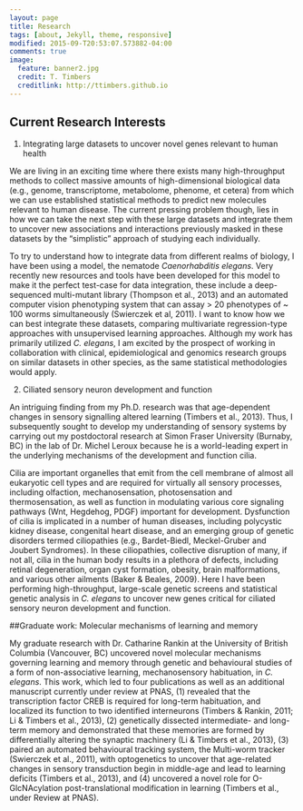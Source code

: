 ```yaml
---
layout: page
title: Research
tags: [about, Jekyll, theme, responsive]
modified: 2015-09-T20:53:07.573882-04:00
comments: true
image:
  feature: banner2.jpg
  credit: T. Timbers
  creditlink: http://ttimbers.github.io
---
```

## Current Research Interests
1. Integrating large datasets to uncover novel genes relevant to human health

<p>We are living in an exciting time where there exists many high-throughput methods to 
collect massive amounts of high-dimensional biological data (e.g., genome, transcriptome, 
metabolome, phenome, et cetera) from which we can use established statistical methods to 
predict new molecules relevant to human disease. The current pressing problem though, lies 
in how we can take the next step with these large datasets and integrate them to uncover 
new associations and interactions previously masked in these datasets by the “simplistic”
approach of studying each individually.
<p>To try to understand how to integrate data from different realms of biology, I have 
been using a model, the nematode <i>Caenorhabditis elegans</i>. Very recently new 
resources and tools have been developed for this model to make it the perfect test-case 
for data integration, these include a deep-sequenced multi-mutant library 
(Thompson et al., 2013) and an automated computer vision phenotyping system that can assay 
> 20 phenotypes of ~ 100 worms simultaneously (Swierczek et al, 2011). I want to know how 
we can best integrate these datasets, comparing multivariate regression-type approaches 
with unsupervised learning approaches. Although my work has primarily utilized 
<i>C. elegans</i>, I am excited by the prospect of working in collaboration with clinical, 
epidemiological and genomics research groups on similar datasets in other species, as the 
same statistical methodologies would apply. 

2. Ciliated sensory neuron development and function

An intriguing finding from my Ph.D. research was that age-dependent changes in sensory 
signalling altered learning (Timbers et al., 2013). Thus, I subsequently sought to develop 
my understanding of sensory systems by carrying out my postdoctoral research at Simon 
Fraser University (Burnaby, BC) in the lab of Dr. Michel Leroux because he is a 
world-leading expert in the underlying mechanisms of the development and function cilia.

<p>Cilia are important organelles that emit from the cell membrane of almost all 
eukaryotic cell types and are required for virtually all sensory processes, including 
olfaction, mechanosensation, photosensation and thermosensation, as well as function in 
modulating various core signaling pathways (Wnt, Hegdehog, PDGF) important for 
development. Dysfunction of cilia is implicated in a number of human diseases, including 
polycystic kidney disease, congenital heart disease, and an emerging group of genetic 
disorders termed ciliopathies (e.g., Bardet-Biedl, Meckel-Gruber and Joubert Syndromes). 
In these ciliopathies, collective disruption of many, if not all, cilia in the human body 
results in a plethora of defects, including retinal degeneration, organ cyst formation, 
obesity, brain malformations, and various other ailments (Baker & Beales, 2009). Here I 
have been performing high-throughput, large-scale genetic screens and statistical genetic 
analysis in <i>C. elegans</i> to uncover new genes critical for ciliated sensory neuron 
development and function.

##Graduate work: Molecular mechanisms of learning and memory
<p>My graduate research with Dr. Catharine Rankin at the University of British Columbia 
(Vancouver, BC) uncovered novel molecular mechanisms governing learning and memory 
through genetic and behavioural studies of a form of non-associative learning, 
mechanosensory habituation, in <i>C. elegans</i>. This work, which led to four 
publications as well as an additional manuscript currently under review at PNAS, 
(1) revealed that the transcription factor CREB is required for long-term habituation, and 
localized its function to two identified interneurons (Timbers & Rankin, 2011; Li & 
Timbers et al., 2013), (2) genetically dissected intermediate- and long-term memory and 
demonstrated that these memories are formed by differentially altering the synaptic machinery 
(Li & Timbers et al., 2013), (3) paired an automated behavioural tracking system, the 
Multi-worm tracker (Swierczek et al., 2011), with optogenetics to uncover that age-related 
changes in sensory transduction begin in middle-age and lead to learning deficits (Timbers 
et al., 2013), and (4) uncovered a novel role for O-GlcNAcylation post-translational 
modification in learning (Timbers et al., under Review at PNAS).